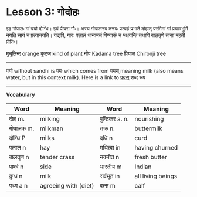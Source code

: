 # Lesson 3: गोदोहः

इह गोपालः गां पयो दोग्धि। इयं पीवरा गौः। अस्य गोपालस्य तनयः प्रत्यहं प्रभाते दोहात् परमिमां गां प्रचारभूमिं नयति सायं च प्रत्यानयति। यद्यपि, गावः पलालं धान्यमन्नं पिण्याकं च भक्षयन्ति तथापि बालतृणे तासां महती प्रीतिः॥


मुचुलिन्द orange
कुटज kind of plant
नीप Kadama tree
प्रियाल Chironji tree

---

पयो without sandhi is पयः which comes from पयस् meaning milk (also means water, but in this context milk). Here is a link to
[पयस्](https://www.mycoaching.in/2019/05/payaske-roop.html)
शब्द रूप

---

**Vocabulary**

| Word | Meaning | Word | Meaning |
| --- | --- | --- | --- |
| दोह m. | milking | पुष्टिकर a. n. | nourishing  |
| गोपालक m. | milkman | तक्र n. | buttermilk |
| दोग्धि P | milks | दधि n | curd |
| पलाल n | hay |  मथित्वा in | having churned |
| बालतृण n | tender crass | नवनीत n | fresh butter |
| पार्श्व n | side | भारतीय m | Indian |
| दुग्ध n | milk | सर्वभूत in | all living beings |
| पथ्य a n | agreeing with (diet) | वत्स m | calf |

